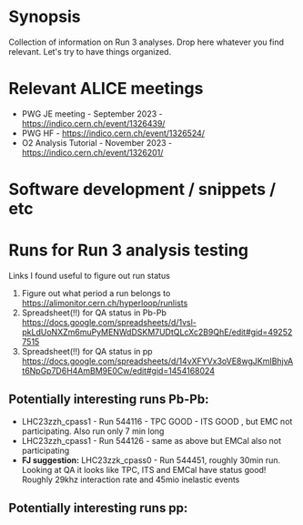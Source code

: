# Synopsis

Collection of information on Run 3 analyses. Drop here whatever you find relevant. Let's try to have things organized.

# Relevant ALICE meetings

- PWG JE meeting - September 2023 - <https://indico.cern.ch/event/1326439/>
- PWG HF - <https://indico.cern.ch/event/1326524/>
- O2 Analysis Tutorial - November 2023 - <https://indico.cern.ch/event/1326201/>

# Software development / snippets / etc

# Runs for Run 3 analysis testing
Links I found useful to figure out run status
1. Figure out what period a run belongs to <https://alimonitor.cern.ch/hyperloop/runlists>
2. Spreadsheet(!!) for QA status in Pb-Pb <https://docs.google.com/spreadsheets/d/1vsl-pkLdUoNXZm6muPyMENWdDSKM7UDtQLcXc2B9QhE/edit#gid=492527515>
3. Spreadsheet(!!) for QA status in pp <https://docs.google.com/spreadsheets/d/14vXFYVx3oVE8wgJKmIBhjvAt6NpGp7D6H4AmBM9E0Cw/edit#gid=1454168024>

## Potentially interesting runs Pb-Pb:
- LHC23zzh_cpass1 - Run 544116 - TPC GOOD - ITS GOOD , but EMC not participating. Also run only 7 min long
- LHC23zzh_cpass1 - Run 544126 - same as above but EMCal also not participating
- **FJ suggestion:** LHC23zzk_cpass0      - Run 544451, roughly 30min run. Looking at QA it looks like TPC, ITS and EMCal have status good! Roughly 29khz interaction rate and 45mio inelastic events

## Potentially interesting runs pp:





